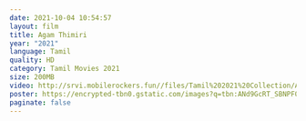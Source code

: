 ```yaml
---
date: 2021-10-04 10:54:57
layout: film
title: Agam Thimiri
year: "2021"
language: Tamil
quality: HD
category: Tamil Movies 2021
size: 200MB
video: http://srvi.mobilerockers.fun//files/Tamil%202021%20Collection/Agam%20Thimiri%20(2021)/Agam%20Thimiri%20(2021)%20Full%20Movies/Agam%20Thimiri%20(2021)%20HDRip/Agam%20Thimiri%20(2021)%20HDRip%20Single%20Part.mp4
poster: https://encrypted-tbn0.gstatic.com/images?q=tbn:ANd9GcRT_SBNPF0rYq5o-dD5LoL6Q5axmZiZYK_KKQ&usqp=CAU
paginate: false
---
```

